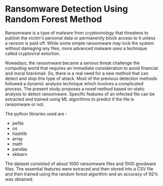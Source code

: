 # Ransomware Detection Using Random Forest Method

Ransomware is a type of malware from cryptovirology that threatens to publish the victim's personal data or permanently block access to it unless a ransom is paid off. While some simple ransomware may lock the system without damaging any files, more advanced malware uses a technique called cryptoviral extortion.

Nowadays, the ransomware became a serious threat challenge the computing world that requires an immediate consideration to avoid financial and moral blackmail. So, there is a real need for a new method that can detect and stop this type of attack. Most of the previous detection methods followed a dynamic analysis technique which involves a complicated process. The present study proposes a novel method based on static analysis to detect ransomware. Specific features of an infected file can be extracted and trained using ML algorithms to predict if the file is ransomware or not.

The python libraries used are -
- pefile
- os
- hashlib
- array
- math
- pandas
- sklearn

The dataset consisted of about 1000 ransomware files and 1000 goodware files. The essential features were extraced and then stored into a CSV file and then trained using the random forest algorithm and an accuracy of 92% was obtained.